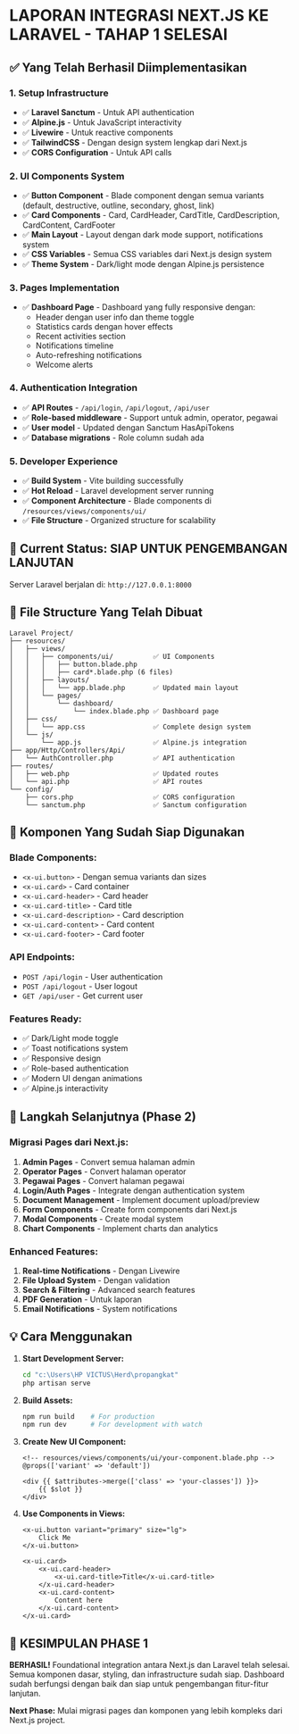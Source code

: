 # LAPORAN INTEGRASI NEXT.JS KE LARAVEL - TAHAP 1 SELESAI

## ✅ Yang Telah Berhasil Diimplementasikan

### 1. Setup Infrastructure
- ✅ **Laravel Sanctum** - Untuk API authentication
- ✅ **Alpine.js** - Untuk JavaScript interactivity 
- ✅ **Livewire** - Untuk reactive components
- ✅ **TailwindCSS** - Dengan design system lengkap dari Next.js
- ✅ **CORS Configuration** - Untuk API calls

### 2. UI Components System
- ✅ **Button Component** - Blade component dengan semua variants (default, destructive, outline, secondary, ghost, link)
- ✅ **Card Components** - Card, CardHeader, CardTitle, CardDescription, CardContent, CardFooter
- ✅ **Main Layout** - Layout dengan dark mode support, notifications system
- ✅ **CSS Variables** - Semua CSS variables dari Next.js design system
- ✅ **Theme System** - Dark/light mode dengan Alpine.js persistence

### 3. Pages Implementation
- ✅ **Dashboard Page** - Dashboard yang fully responsive dengan:
  - Header dengan user info dan theme toggle
  - Statistics cards dengan hover effects
  - Recent activities section
  - Notifications timeline
  - Auto-refreshing notifications
  - Welcome alerts

### 4. Authentication Integration
- ✅ **API Routes** - `/api/login`, `/api/logout`, `/api/user`
- ✅ **Role-based middleware** - Support untuk admin, operator, pegawai
- ✅ **User model** - Updated dengan Sanctum HasApiTokens
- ✅ **Database migrations** - Role column sudah ada

### 5. Developer Experience
- ✅ **Build System** - Vite building successfully
- ✅ **Hot Reload** - Laravel development server running
- ✅ **Component Architecture** - Blade components di `/resources/views/components/ui/`
- ✅ **File Structure** - Organized structure for scalability

## 🚀 Current Status: SIAP UNTUK PENGEMBANGAN LANJUTAN

Server Laravel berjalan di: `http://127.0.0.1:8000`

## 📁 File Structure Yang Telah Dibuat

```
Laravel Project/
├── resources/
│   ├── views/
│   │   ├── components/ui/          ✅ UI Components
│   │   │   ├── button.blade.php
│   │   │   ├── card*.blade.php (6 files)
│   │   ├── layouts/
│   │   │   └── app.blade.php       ✅ Updated main layout
│   │   └── pages/
│   │       └── dashboard/
│   │           └── index.blade.php ✅ Dashboard page
│   ├── css/
│   │   └── app.css                 ✅ Complete design system
│   └── js/
│       └── app.js                  ✅ Alpine.js integration
├── app/Http/Controllers/Api/
│   └── AuthController.php          ✅ API authentication
├── routes/
│   ├── web.php                     ✅ Updated routes
│   └── api.php                     ✅ API routes
└── config/
    ├── cors.php                    ✅ CORS configuration
    └── sanctum.php                 ✅ Sanctum configuration
```

## 🎯 Komponen Yang Sudah Siap Digunakan

### Blade Components:
- `<x-ui.button>` - Dengan semua variants dan sizes
- `<x-ui.card>` - Card container
- `<x-ui.card-header>` - Card header
- `<x-ui.card-title>` - Card title
- `<x-ui.card-description>` - Card description  
- `<x-ui.card-content>` - Card content
- `<x-ui.card-footer>` - Card footer

### API Endpoints:
- `POST /api/login` - User authentication
- `POST /api/logout` - User logout
- `GET /api/user` - Get current user

### Features Ready:
- ✅ Dark/Light mode toggle
- ✅ Toast notifications system
- ✅ Responsive design
- ✅ Role-based authentication
- ✅ Modern UI dengan animations
- ✅ Alpine.js interactivity

## 🔄 Langkah Selanjutnya (Phase 2)

### Migrasi Pages dari Next.js:
1. **Admin Pages** - Convert semua halaman admin
2. **Operator Pages** - Convert halaman operator  
3. **Pegawai Pages** - Convert halaman pegawai
4. **Login/Auth Pages** - Integrate dengan authentication system
5. **Document Management** - Implement document upload/preview
6. **Form Components** - Create form components dari Next.js
7. **Modal Components** - Create modal system
8. **Chart Components** - Implement charts dan analytics

### Enhanced Features:
1. **Real-time Notifications** - Dengan Livewire
2. **File Upload System** - Dengan validation
3. **Search & Filtering** - Advanced search features
4. **PDF Generation** - Untuk laporan
5. **Email Notifications** - System notifications

## 💡 Cara Menggunakan

1. **Start Development Server:**
   ```bash
   cd "c:\Users\HP VICTUS\Herd\propangkat"
   php artisan serve
   ```

2. **Build Assets:**
   ```bash
   npm run build    # For production
   npm run dev      # For development with watch
   ```

3. **Create New UI Component:**
   ```blade
   <!-- resources/views/components/ui/your-component.blade.php -->
   @props(['variant' => 'default'])
   
   <div {{ $attributes->merge(['class' => 'your-classes']) }}>
       {{ $slot }}
   </div>
   ```

4. **Use Components in Views:**
   ```blade
   <x-ui.button variant="primary" size="lg">
       Click Me
   </x-ui.button>
   
   <x-ui.card>
       <x-ui.card-header>
           <x-ui.card-title>Title</x-ui.card-title>
       </x-ui.card-header>
       <x-ui.card-content>
           Content here
       </x-ui.card-content>
   </x-ui.card>
   ```

## 🎉 KESIMPULAN PHASE 1

**BERHASIL!** Foundational integration antara Next.js dan Laravel telah selesai. Semua komponen dasar, styling, dan infrastructure sudah siap. Dashboard sudah berfungsi dengan baik dan siap untuk pengembangan fitur-fitur lanjutan.

**Next Phase:** Mulai migrasi pages dan komponen yang lebih kompleks dari Next.js project.
